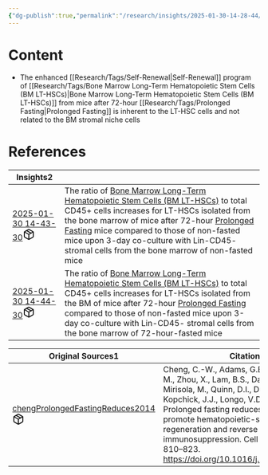 ```yaml
---
{"dg-publish":true,"permalink":"/research/insights/2025-01-30-14-28-44/","updated":"2025-01-30T14:28:44-05:00"}
---
```


# Content
- The enhanced [[Research/Tags/Self-Renewal\|Self-Renewal]] program of [[Research/Tags/Bone Marrow Long-Term Hematopoietic Stem Cells (BM LT-HSCs)\|Bone Marrow Long-Term Hematopoietic Stem Cells (BM LT-HSCs)]] from mice after 72-hour [[Research/Tags/Prolonged Fasting\|Prolonged Fasting]] is inherent to the LT-HSC cells and not related to the BM stromal niche cells
# References
<div><table class="dataview table-view-table"><thead class="table-view-thead"><tr class="table-view-tr-header"><th class="table-view-th"><span>Insights</span><span class="dataview small-text">2</span></th><th class="table-view-th"><span></span></th></tr></thead><tbody class="table-view-tbody"><tr><td><span><a data-tooltip-position="top" aria-label="Research/Insights/2025-01-30 14-43-30.md" data-href="Research/Insights/2025-01-30 14-43-30.md" href="Research/Insights/2025-01-30 14-43-30.md" class="internal-link" target="_blank" rel="noopener nofollow" fileclass-name="Research Links">2025-01-30 14-43-30</a><a class="metadata-menu fileclass-icon"><svg xmlns="http://www.w3.org/2000/svg" width="24" height="24" viewBox="0 0 24 24" fill="none" stroke="currentColor" stroke-width="2" stroke-linecap="round" stroke-linejoin="round" class="svg-icon lucide-package"><path d="m7.5 4.27 9 5.15"></path><path d="M21 8a2 2 0 0 0-1-1.73l-7-4a2 2 0 0 0-2 0l-7 4A2 2 0 0 0 3 8v8a2 2 0 0 0 1 1.73l7 4a2 2 0 0 0 2 0l7-4A2 2 0 0 0 21 16Z"></path><path d="m3.3 7 8.7 5 8.7-5"></path><path d="M12 22V12"></path></svg></a></span></td><td><span>The ratio of <a data-href="Bone Marrow Long-Term Hematopoietic Stem Cells (BM LT-HSCs)" href="Bone Marrow Long-Term Hematopoietic Stem Cells (BM LT-HSCs)" class="internal-link" target="_blank" rel="noopener nofollow">Bone Marrow Long-Term Hematopoietic Stem Cells (BM LT-HSCs)</a> to total CD45+ cells increases for LT-HSCs isolated from the bone marrow of mice after 72-hour <a data-href="Prolonged Fasting" href="Prolonged Fasting" class="internal-link" target="_blank" rel="noopener nofollow">Prolonged Fasting</a> mice compared to those of non-fasted mice upon 3-day co-culture with Lin-CD45- stromal cells from the bone marrow of non-fasted mice</span></td></tr><tr><td><span><a data-tooltip-position="top" aria-label="Research/Insights/2025-01-30 14-44-30.md" data-href="Research/Insights/2025-01-30 14-44-30.md" href="Research/Insights/2025-01-30 14-44-30.md" class="internal-link" target="_blank" rel="noopener nofollow" fileclass-name="Research Links">2025-01-30 14-44-30</a><a class="metadata-menu fileclass-icon"><svg xmlns="http://www.w3.org/2000/svg" width="24" height="24" viewBox="0 0 24 24" fill="none" stroke="currentColor" stroke-width="2" stroke-linecap="round" stroke-linejoin="round" class="svg-icon lucide-package"><path d="m7.5 4.27 9 5.15"></path><path d="M21 8a2 2 0 0 0-1-1.73l-7-4a2 2 0 0 0-2 0l-7 4A2 2 0 0 0 3 8v8a2 2 0 0 0 1 1.73l7 4a2 2 0 0 0 2 0l7-4A2 2 0 0 0 21 16Z"></path><path d="m3.3 7 8.7 5 8.7-5"></path><path d="M12 22V12"></path></svg></a></span></td><td><span>The ratio of <a data-href="Bone Marrow Long-Term Hematopoietic Stem Cells (BM LT-HSCs)" href="Bone Marrow Long-Term Hematopoietic Stem Cells (BM LT-HSCs)" class="internal-link" target="_blank" rel="noopener nofollow">Bone Marrow Long-Term Hematopoietic Stem Cells (BM LT-HSCs)</a> to total CD45+ cells increases for LT-HSCs isolated from the BM of mice after 72-hour <a data-href="Prolonged Fasting" href="Prolonged Fasting" class="internal-link" target="_blank" rel="noopener nofollow">Prolonged Fasting</a> compared to those of non-fasted mice upon 3-day co-culture with Lin-CD45- stromal cells from the bone marrow of 72-hour-fasted mice</span></td></tr></tbody></table></div><div><table class="dataview table-view-table"><thead class="table-view-thead"><tr class="table-view-tr-header"><th class="table-view-th"><span>Original Sources</span><span class="dataview small-text">1</span></th><th class="table-view-th"><span>Citations</span></th></tr></thead><tbody class="table-view-tbody"><tr><td><span><a data-tooltip-position="top" aria-label="Research/Evidence Sources/chengProlongedFastingReduces2014.md" data-href="Research/Evidence Sources/chengProlongedFastingReduces2014.md" href="Research/Evidence Sources/chengProlongedFastingReduces2014.md" class="internal-link" target="_blank" rel="noopener nofollow" fileclass-name="Research Links">chengProlongedFastingReduces2014</a><a class="metadata-menu fileclass-icon"><svg xmlns="http://www.w3.org/2000/svg" width="24" height="24" viewBox="0 0 24 24" fill="none" stroke="currentColor" stroke-width="2" stroke-linecap="round" stroke-linejoin="round" class="svg-icon lucide-package"><path d="m7.5 4.27 9 5.15"></path><path d="M21 8a2 2 0 0 0-1-1.73l-7-4a2 2 0 0 0-2 0l-7 4A2 2 0 0 0 3 8v8a2 2 0 0 0 1 1.73l7 4a2 2 0 0 0 2 0l7-4A2 2 0 0 0 21 16Z"></path><path d="m3.3 7 8.7 5 8.7-5"></path><path d="M12 22V12"></path></svg></a></span></td><td><span>Cheng, C.-W., Adams, G.B., Perin, L., Wei, M., Zhou, X., Lam, B.S., Da Sacco, S., Mirisola, M., Quinn, D.I., Dorff, T.B., Kopchick, J.J., Longo, V.D., 2014. Prolonged fasting reduces IGF-1/PKA to promote hematopoietic-stem-cell-based regeneration and reverse immunosuppression. Cell Stem Cell 14, 810–823. <a rel="noopener nofollow" class="external-link" href="https://doi.org/10.1016/j.stem.2014.04.014" target="_blank">https://doi.org/10.1016/j.stem.2014.04.014</a></span></td></tr></tbody></table></div>

